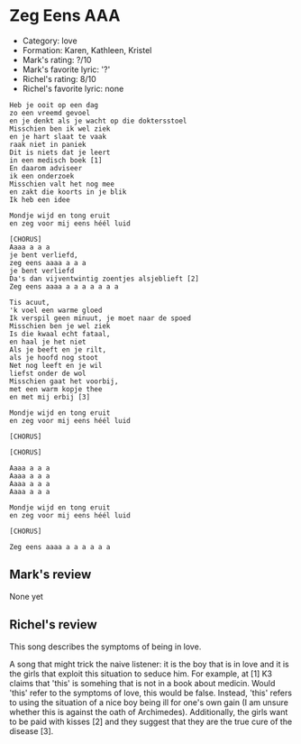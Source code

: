 # Zeg Eens AAA

 * Category: love
 * Formation: Karen, Kathleen, Kristel
 * Mark's rating: ?/10
 * Mark's favorite lyric: '?'
 * Richel's rating: 8/10
 * Richel's favorite lyric: none

```
Heb je ooit op een dag
zo een vreemd gevoel
en je denkt als je wacht op die doktersstoel
Misschien ben ik wel ziek
en je hart slaat te vaak
raak niet in paniek
Dit is niets dat je leert 
in een medisch boek [1]
En daarom adviseer
ik een onderzoek
Misschien valt het nog mee
en zakt die koorts in je blik
Ik heb een idee

Mondje wijd en tong eruit
en zeg voor mij eens héél luid

[CHORUS]
Aaaa a a a
je bent verliefd,
zeg eens aaaa a a a
je bent verliefd
Da's dan vijventwintig zoentjes alsjeblieft [2]
Zeg eens aaaa a a a a a a a

Tis acuut,
'k voel een warme gloed
Ik verspil geen minuut, je moet naar de spoed
Misschien ben je wel ziek
Is die kwaal echt fataal,
en haal je het niet
Als je beeft en je rilt,
als je hoofd nog stoot
Net nog leeft en je wil
liefst onder de wol
Misschien gaat het voorbij,
met een warm kopje thee
en met mij erbij [3]

Mondje wijd en tong eruit
en zeg voor mij eens héél luid

[CHORUS]

[CHORUS]

Aaaa a a a
Aaaa a a a
Aaaa a a a
Aaaa a a a

Mondje wijd en tong eruit
en zeg voor mij eens héél luid

[CHORUS]

Zeg eens aaaa a a a a a a
```

## Mark's review

None yet

## Richel's review

This song describes the symptoms of being in love.

A song that might trick the naive listener: it is the boy that is in love and it is the girls that exploit this situation to seduce him.
For example, at [1] K3 claims that 'this' is somehing that is not in a book about medicin. Would 'this' refer to the symptoms of
love, this would be false. Instead, 'this' refers to using the situation of a nice boy being ill for one's own gain (I am 
unsure whether this is against the oath of Archimedes). Additionally, the girls want to be paid with kisses [2] and they suggest
that they are the true cure of the disease [3].
